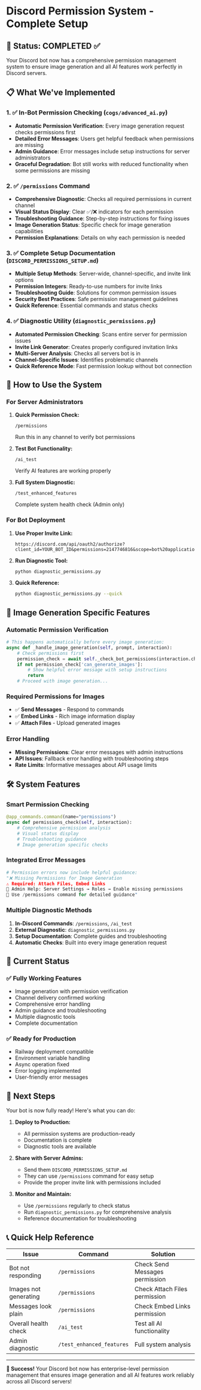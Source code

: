 # Discord Permission System - Complete Setup

## 🎉 Status: COMPLETED ✅

Your Discord bot now has a comprehensive permission management system to ensure image generation and all AI features work perfectly in Discord servers.

## 📋 What We've Implemented

### 1. ✅ In-Bot Permission Checking (`cogs/advanced_ai.py`)
- **Automatic Permission Verification**: Every image generation request checks permissions first
- **Detailed Error Messages**: Users get helpful feedback when permissions are missing
- **Admin Guidance**: Error messages include setup instructions for server administrators
- **Graceful Degradation**: Bot still works with reduced functionality when some permissions are missing

### 2. ✅ `/permissions` Command
- **Comprehensive Diagnostic**: Checks all required permissions in current channel
- **Visual Status Display**: Clear ✅/❌ indicators for each permission
- **Troubleshooting Guidance**: Step-by-step instructions for fixing issues  
- **Image Generation Status**: Specific check for image generation capabilities
- **Permission Explanations**: Details on why each permission is needed

### 3. ✅ Complete Setup Documentation (`DISCORD_PERMISSIONS_SETUP.md`)
- **Multiple Setup Methods**: Server-wide, channel-specific, and invite link options
- **Permission Integers**: Ready-to-use numbers for invite links
- **Troubleshooting Guide**: Solutions for common permission issues
- **Security Best Practices**: Safe permission management guidelines
- **Quick Reference**: Essential commands and status checks

### 4. ✅ Diagnostic Utility (`diagnostic_permissions.py`)
- **Automated Permission Checking**: Scans entire server for permission issues
- **Invite Link Generator**: Creates properly configured invitation links
- **Multi-Server Analysis**: Checks all servers bot is in
- **Channel-Specific Issues**: Identifies problematic channels
- **Quick Reference Mode**: Fast permission lookup without bot connection

## 🚀 How to Use the System

### For Server Administrators

1. **Quick Permission Check:**
   ```
   /permissions
   ```
   Run this in any channel to verify bot permissions

2. **Test Bot Functionality:**
   ```
   /ai_test
   ```
   Verify AI features are working properly

3. **Full System Diagnostic:**
   ```
   /test_enhanced_features
   ```
   Complete system health check (Admin only)

### For Bot Deployment

1. **Use Proper Invite Link:**
   ```
   https://discord.com/api/oauth2/authorize?client_id=YOUR_BOT_ID&permissions=2147746816&scope=bot%20applications.commands
   ```

2. **Run Diagnostic Tool:**
   ```bash
   python diagnostic_permissions.py
   ```

3. **Quick Reference:**
   ```bash
   python diagnostic_permissions.py --quick
   ```

## 🎨 Image Generation Specific Features

### Automatic Permission Verification
```python
# This happens automatically before every image generation:
async def _handle_image_generation(self, prompt, interaction):
    # Check permissions first
    permission_check = await self._check_bot_permissions(interaction.channel)
    if not permission_check['can_generate_images']:
        # Show helpful error message with setup instructions
        return
    # Proceed with image generation...
```

### Required Permissions for Images
- ✅ **Send Messages** - Respond to commands
- ✅ **Embed Links** - Rich image information display  
- ✅ **Attach Files** - Upload generated images

### Error Handling
- **Missing Permissions**: Clear error messages with admin instructions
- **API Issues**: Fallback error handling with troubleshooting steps
- **Rate Limits**: Informative messages about API usage limits

## 🛠️ System Features

### Smart Permission Checking
```python
@app_commands.command(name="permissions")
async def permissions_check(self, interaction):
    # Comprehensive permission analysis
    # Visual status display
    # Troubleshooting guidance
    # Image generation specific checks
```

### Integrated Error Messages
```python
# Permission errors now include helpful guidance:
"❌ Missing Permissions for Image Generation
⚠️ Required: Attach Files, Embed Links
🔧 Admin Help: Server Settings → Roles → Enable missing permissions
📝 Use /permissions command for detailed guidance"
```

### Multiple Diagnostic Methods
1. **In-Discord Commands**: `/permissions`, `/ai_test`
2. **External Diagnostic**: `diagnostic_permissions.py`  
3. **Setup Documentation**: Complete guides and troubleshooting
4. **Automatic Checks**: Built into every image generation request

## 🎯 Current Status

### ✅ Fully Working Features
- Image generation with permission verification
- Channel delivery confirmed working
- Comprehensive error handling
- Admin guidance and troubleshooting
- Multiple diagnostic tools
- Complete documentation

### ✅ Ready for Production
- Railway deployment compatible
- Environment variable handling
- Async operation fixed
- Error logging implemented
- User-friendly error messages

## 🚀 Next Steps

Your bot is now fully ready! Here's what you can do:

1. **Deploy to Production:**
   - All permission systems are production-ready
   - Documentation is complete
   - Diagnostic tools are available

2. **Share with Server Admins:**
   - Send them `DISCORD_PERMISSIONS_SETUP.md`
   - They can use `/permissions` command for easy setup
   - Provide the proper invite link with permissions included

3. **Monitor and Maintain:**
   - Use `/permissions` regularly to check status
   - Run `diagnostic_permissions.py` for comprehensive analysis
   - Reference documentation for troubleshooting

## 📞 Quick Help Reference

| Issue | Command | Solution |
|-------|---------|----------|
| Bot not responding | `/permissions` | Check Send Messages permission |
| Images not generating | `/permissions` | Check Attach Files permission |
| Messages look plain | `/permissions` | Check Embed Links permission |
| Overall health check | `/ai_test` | Test all AI functionality |
| Admin diagnostic | `/test_enhanced_features` | Full system analysis |

---

**🎉 Success!** Your Discord bot now has enterprise-level permission management that ensures image generation and all AI features work reliably across all Discord servers!
